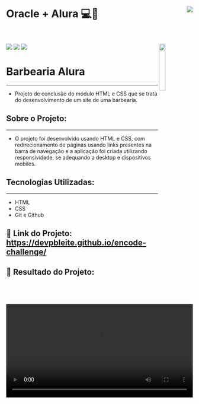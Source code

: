 # Oracle + Alura 💻🤟  <img align="right" src="https://cursos.alura.com.br/assets/images/certificates/new/logo/oracle-one-logo.png"><br><br>
<a href="https://www.linkedin.com/in/pabloleite03/" target="_blank"><img src="https://img.shields.io/badge/-LinkedIn-%230077B5?style=for-the-badge&logo=linkedin&logoColor=white"></a>
<a href = "mailto:devpbleite@gmail.com"> <img src="https://img.shields.io/badge/-Gmail-%23333?style=for-the-badge&logo=gmail&logoColor=white" target="_blank"></a>
<a href="https://discord.com/channels/@PabloL#3331" target="_blank"><img src="https://img.shields.io/badge/Discord-7289DA?style=for-the-badge&logo=discord&logoColor=white" target="_blank"></a>
<img align="right" src="https://github.com/devpbleite/encode-challenge/blob/main/assets/images/badge.png" width="18%">

# Barbearia Alura
___

 -  Projeto de conclusão do módulo HTML e CSS que se trata do desenvolvimento de um site de uma barbearia.

## Sobre o Projeto:
___

  - O projeto foi desenvolvido usando HTML e CSS, com redirecionamento de páginas usando links presentes na barra de navegação e a aplicação foi criada utilizando responsividade, se adequando a desktop e dispositivos mobiles.

## Tecnologias Utilizadas:
___
-	HTML
-	CSS
- Git e Github

## 🔗 Link do Projeto: https://devpbleite.github.io/encode-challenge/

## 📌 Resultado do Projeto:

<video src="https://github.com/devpbleite/barbearia-alura/blob/main/assets/video/barbearia-alura.mp4" width="100%"></video><br><br>



